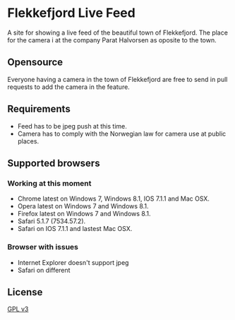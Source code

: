 # Flekkefjord Live Feed

A site for showing a live feed of the beautiful town of Flekkefjord. The place for the camera i at the company Parat Halvorsen as oposite to the town. 


## Opensource

Everyone having a camera in the town of Flekkefjord are free to send in pull requests to add the camera in the feature. 


## Requirements

- Feed has to be jpeg push at this time. 
- Camera has to comply with the Norwegian law for camera use at public places.


## Supported browsers


### Working at this moment

- Chrome latest on Windows 7, Windows 8.1, IOS 7.1.1 and Mac OSX.
- Opera latest on Windows 7 and Windows 8.1.
- Firefox latest on Windows 7 and Windows 8.1.
- Safari 5.1.7 (7534.57.2).
- Safari on IOS 7.1.1 and lastest Mac OSX.


### Browser with issues

- Internet Explorer doesn't support jpeg 
- Safari on different


## License

[GPL v3](http://www.gnu.org/copyleft/gpl.html)